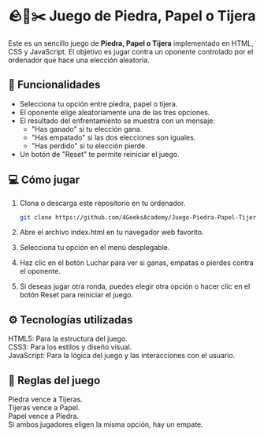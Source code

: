 # 🪨🧻✂️ Juego de Piedra, Papel o Tijera

Este es un sencillo juego de **Piedra, Papel o Tijera** implementado en HTML, CSS y JavaScript. El objetivo es jugar contra un oponente controlado por el ordenador que hace una elección aleatoria.

## 🚀 Funcionalidades

- Selecciona tu opción entre piedra, papel o tijera.
- El oponente elige aleatoriamente una de las tres opciones.
- El resultado del enfrentamiento se muestra con un mensaje:
  - "Has ganado" si tu elección gana.
  - "Has empatado" si las dos elecciones son iguales.
  - "Has perdido" si tu elección pierde.
- Un botón de "Reset" te permite reiniciar el juego.

## 💻 Cómo jugar

1. Clona o descarga este repositorio en tu ordenador.
   
   ```bash
   git clone https://github.com/4GeeksAcademy/Juego-Piedra-Papel-Tijera.git
   
2. Abre el archivo index.html en tu navegador web favorito.
3. Selecciona tu opción en el menú desplegable.
4. Haz clic en el botón Luchar para ver si ganas, empatas o pierdes contra el oponente.
5. Si deseas jugar otra ronda, puedes elegir otra opción o hacer clic en el botón Reset para reiniciar el juego.

## ⚙️ Tecnologías utilizadas
HTML5: Para la estructura del juego. <br>
CSS3: Para los estilos y diseño visual. <br>
JavaScript: Para la lógica del juego y las interacciones con el usuario. <br>

## 📝 Reglas del juego
Piedra vence a Tijeras. <br>
Tijeras vence a Papel. <br>
Papel vence a Piedra. <br>
Si ambos jugadores eligen la misma opción, hay un empate. <br>
